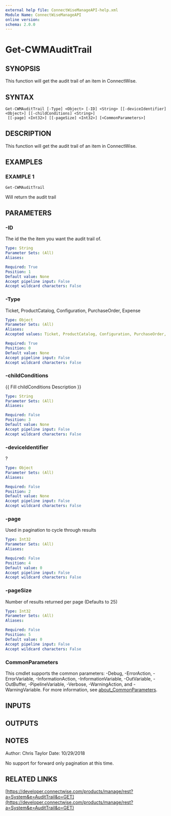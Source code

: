 ```yaml
---
external help file: ConnectWiseManageAPI-help.xml
Module Name: ConnectWiseManageAPI
online version:
schema: 2.0.0
---
```


# Get-CWMAuditTrail

## SYNOPSIS
This function will get the audit trail of an item in ConnectWise.

## SYNTAX

```
Get-CWMAuditTrail [-Type] <Object> [-ID] <String> [[-deviceIdentifier] <Object>] [[-childConditions] <String>]
 [[-page] <Int32>] [[-pageSize] <Int32>] [<CommonParameters>]
```

## DESCRIPTION
This function will get the audit trail of an item in ConnectWise.

## EXAMPLES

### EXAMPLE 1
```
Get-CWMAuditTrail
```

Will return the audit trail

## PARAMETERS

### -ID
The id the the item you want the audit trail of.

```yaml
Type: String
Parameter Sets: (All)
Aliases:

Required: True
Position: 1
Default value: None
Accept pipeline input: False
Accept wildcard characters: False
```

### -Type
Ticket, ProductCatalog, Configuration, PurchaseOrder, Expense

```yaml
Type: Object
Parameter Sets: (All)
Aliases:
Accepted values: Ticket, ProductCatalog, Configuration, PurchaseOrder, Expense

Required: True
Position: 0
Default value: None
Accept pipeline input: False
Accept wildcard characters: False
```

### -childConditions
{{ Fill childConditions Description }}

```yaml
Type: String
Parameter Sets: (All)
Aliases:

Required: False
Position: 3
Default value: None
Accept pipeline input: False
Accept wildcard characters: False
```

### -deviceIdentifier
?

```yaml
Type: Object
Parameter Sets: (All)
Aliases:

Required: False
Position: 2
Default value: None
Accept pipeline input: False
Accept wildcard characters: False
```

### -page
Used in pagination to cycle through results

```yaml
Type: Int32
Parameter Sets: (All)
Aliases:

Required: False
Position: 4
Default value: 0
Accept pipeline input: False
Accept wildcard characters: False
```

### -pageSize
Number of results returned per page (Defaults to 25)

```yaml
Type: Int32
Parameter Sets: (All)
Aliases:

Required: False
Position: 5
Default value: 0
Accept pipeline input: False
Accept wildcard characters: False
```

### CommonParameters
This cmdlet supports the common parameters: -Debug, -ErrorAction, -ErrorVariable, -InformationAction, -InformationVariable, -OutVariable, -OutBuffer, -PipelineVariable, -Verbose, -WarningAction, and -WarningVariable. For more information, see [about_CommonParameters](http://go.microsoft.com/fwlink/?LinkID=113216).

## INPUTS

## OUTPUTS

## NOTES
Author: Chris Taylor Date: 10/29/2018

No support for forward only pagination at this time.

## RELATED LINKS

[https://developer.connectwise.com/products/manage/rest?a=System&e=AuditTrail&o=GET](https://developer.connectwise.com/products/manage/rest?a=System&e=AuditTrail&o=GET)

